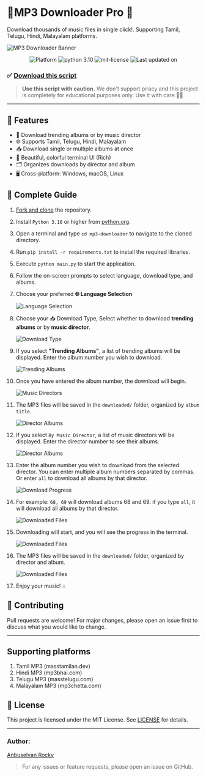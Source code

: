 # 🎼️MP3 Downloader Pro 🎺

Download thousands of music files in single click!. Supporting Tamil, Telugu, Hindi, Malayalam platforms.

![MP3 Downloader Banner](screenshots/banner.png)

<p align="center">
  <img src="https://img.shields.io/badge/Platform-Windows%20%7C%20macOS%20%7C%20Linux-blue"  alt="Platform"/>
  <img src="https://img.shields.io/badge/Python-3.10%2B-brightgreen" alt="python 3.10"/>
  <img src="https://img.shields.io/badge/License-MIT-yellow" alt="mit-license" />
  <img src="https://img.shields.io/github/last-commit/anburocky3/mp3-downloader/main?label=Last%20updated%20on" alt="Last updated on" />
</p>

### ✅ [Download this script](https://github.com/anburocky3/mp3-downloader/fork)

> **Use this script with caution.** We don't support piracy and this project is completely for educational purposes only. Use it with care.🥰💖

---

## 🎉 Features
- 🎵 Download trending albums or by music director
- 🌐 Supports Tamil, Telugu, Hindi, Malayalam
- 📥 Download single or multiple albums at once
- 🎨 Beautiful, colorful terminal UI (Rich)
- 🗂️ Organizes downloads by director and album
- 🖥️ Cross-platform: Windows, macOS, Linux


## 🚀 Complete Guide

1. [Fork and clone](https://github.com/anburocky3/mp3-downloader/fork) the repository.
2. Install `Python 3.10` or higher from [python.org](https://www.python.org/downloads/).
3. Open a terminal and type `cd mp3-downloader` to navigate to the cloned directory.
4. Run `pip install -r requirements.txt` to install the required libraries.
5. Execute `python main.py` to start the application.
6. Follow the on-screen prompts to select language, download type, and albums.

7. Choose your preferred **🌐 Language Selection**

    ![Language Selection](screenshots/1.png)

8. Choose your 📥 Download Type, Select whether to download **trending albums** or by **music director**.

    ![Download Type](screenshots/2.png)

9. If you select **"Trending Albums"**, a list of trending albums will be displayed. Enter the album number you wish to download.

    ![Trending Albums](screenshots/3.png)

10. Once you have entered the album number, the download will begin.

    ![Music Directors](screenshots/4.png)
 
11. The MP3 files will be saved in the `downloaded/` folder, organized by `album title`.
 
    ![Director Albums](screenshots/5.png)
 
12. If you select `By Music Director`, a list of music directors will be displayed. Enter the director number to see their albums.
 
    ![Director Albums](screenshots/6.png)
 
13. Enter the album number you wish to download from the selected director. You can enter multiple album numbers separated by commas. Or enter `all` to download all albums by that director.
    
    ![Download Progress](screenshots/7.png)
   
14. For example: `68, 69` will download albums 68 and 69. if you type `all`, it will download all albums by that director.
  
    ![Downloaded Files](screenshots/8.png)

15. Downloading will start, and you will see the progress in the terminal.

    ![Downloaded Files](screenshots/9.png)

16. The MP3 files will be saved in the `downloaded/` folder, organized by director and album.

    ![Downloaded Files](screenshots/10.png)

17. Enjoy your music! 🎶

## 🤝 Contributing

Pull requests are welcome! For major changes, please open an issue first to discuss what you would like to change.

---

## Supporting platforms
1. Tamil MP3 (masstamilan.dev)
2. Hindi MP3 (mp3bhai.com)
3. Telugu MP3 (masstelugu.com)
4. Malayalam MP3 (mp3chetta.com)

## 📄 License

This project is licensed under the MIT License. See [LICENSE](LICENSE) for details.

---

### Author:
[Anbuselvan Rocky](https://fb.com/anburocky3)

> For any issues or feature requests, please open an issue on GitHub.
